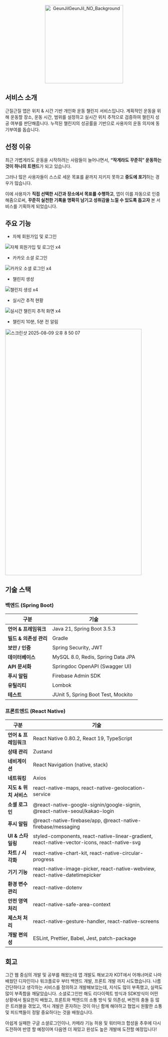 <p align="center">
  <img width="250" height="250" alt="GeunJilGeunJil_NO_Background" src="https://github.com/user-attachments/assets/bb8e25de-e668-41b9-b5ee-591ffeaa1575" />
</p>

## 서비스 소개
근질근질 앱은 위치 & 시간 기반 개인화 운동 챌린지 서비스입니다.
계획적인 운동을 위해 운동할 장소, 운동 시간, 범위를 설정하고 실시간 위치 추적으로 검증하여 챌린지 성공 여부를 판단해줍니다. 누적된 챌린지의 성공률을 기반으로 사용자의 운동 의지에 동기부여를 돕습니다.

## 선정 이유
최근 가볍게라도 운동을 시작하려는 사람들이 늘어나면서, **“작게라도 꾸준히” 운동하는 것이 하나의 트렌드**가 되고 있습니다.
    
그러나 많은 사용자들이 스스로 세운 목표를 끝까지 지키지 못하고 **중도에 포기**하는 경우가 많습니다.

이에 사용자가 **직접 선택한 시간과 장소에서 목표를 수행하고**, 앱이 이를 자동으로 인증해줌으로써, **꾸준히 실천한 기록을 명확히 남기고 성취감을 느낄 수 있도록 돕고자** 본 서비스를 기획하게 되었습니다.

## 주요 기능

- 자체 회원가입 및 로그인

![자체 회원가입 및 로그인 x4](https://github.com/user-attachments/assets/a6008dca-ac12-487d-84e0-f1e37920f216)

- 카카오 소셜 로그인

![카카오 소셜 로그인 x4](https://github.com/user-attachments/assets/9c7fd4b1-a63d-4606-a73e-9c5b20654f31)

- 챌린지 생성

![챌린지 생성 x4](https://github.com/user-attachments/assets/5d1f87b8-8966-48ec-85a1-094b909ba120)

- 실시간 추적 현황

![실시간 챌린지 추적 화면 x4](https://github.com/user-attachments/assets/8a9ff18a-9be0-441c-a0d6-4775385ea615)

- 챌린지 10분, 5분 전 알림
<img width="436" height="786" alt="스크린샷 2025-08-09 오후 8 50 07" src="https://github.com/user-attachments/assets/8570290c-5120-4e3b-9557-666aceac2554" />


## 기술 스택
### 백엔드 (Spring Boot)
| 구분               | 기술                                       |
| ---------------- | ---------------------------------------- |
| **언어 & 프레임워크**   | Java 21, Spring Boot 3.5.3               |
| **빌드 & 의존성 관리**  | Gradle                                   |
| **보안 / 인증**      | Spring Security, JWT   |
| **데이터베이스**       | MySQL 8.0, Redis, Spring Data JPA        |
| **API 문서화**      | Springdoc OpenAPI (Swagger UI)           |
| **푸시 알림**        | Firebase Admin SDK                       |
| **유틸리티**         | Lombok                                   |
| **테스트**          | JUnit 5, Spring Boot Test, Mockito       |


### 프론트엔드 (React Native)
| 구분              | 기술                                                                                           |
| --------------- | -------------------------------------------------------------------------------------------- |
| **언어 & 프레임워크**  | React Native 0.80.2, React 19, TypeScript                                                    |
| **상태 관리**       | Zustand                                                                                      |
| **네비게이션**       | React Navigation (native, stack)                                                             |
| **네트워킹**        | Axios                                                                                        |
| **지도 & 위치 서비스** | react-native-maps, react-native-geolocation-service                                          |
| **소셜 로그인**      | @react-native-google-signin/google-signin, @react-native-seoul/kakao-login                   |
| **푸시 알림**       | @react-native-firebase/app, @react-native-firebase/messaging                                 |
| **UI & 스타일링**   | styled-components, react-native-linear-gradient, react-native-vector-icons, react-native-svg |
| **차트 / 시각화**    | react-native-chart-kit, react-native-circular-progress                                       |
| **기기 기능**       | react-native-image-picker, react-native-webview, react-native-datetimepicker                 |
| **환경 변수 관리**    | react-native-dotenv                                                                          |
| **안전 영역 처리**    | react-native-safe-area-context                                                               |
| **제스처 처리**      | react-native-gesture-handler, react-native-screens                                           |
| **개발 편의성**      | ESLint, Prettier, Babel, Jest, patch-package                                                 |

## 회고
그간 웹 중심의 개발 및 공부를 해왔는데 앱 개발도 해보고자 KDT에서 어깨너머로 나마 배웠던 디자인이나 워크플로우 부터 백엔드 개발, 프론트 개발 까지 시도했습니다.
나름 간단하다고 생각하는 서비스를 정의하고 개발해보았는데, 지식도 많이 부족했고, 실력도 많이 부족함을 깨달았습니다.
소셜로그인만 해도 리다이렉트 방식과 SDK방식이 어떤 상황에서 필요한지 배웠고, 프론트와 백엔드의 소통 방식 및 의존성, 버전의 충돌 등 많은 트러블을 겪었고, 역시 개발은 혼자하는 것이 아닌 함께 해야하고 협업시 원활한 소통 및 피드백들이 정말 중요하다는 것을 배웠습니다.

아쉽게 실패한 구글 소셜로그인이나, 카메라 기능 허용 및 워터마크 합성을 추후에 다시 도전하여 반영 할 예정이며 다음엔 더 재밌고 왼성도 높은 개발에 도전할 예정입니다!
